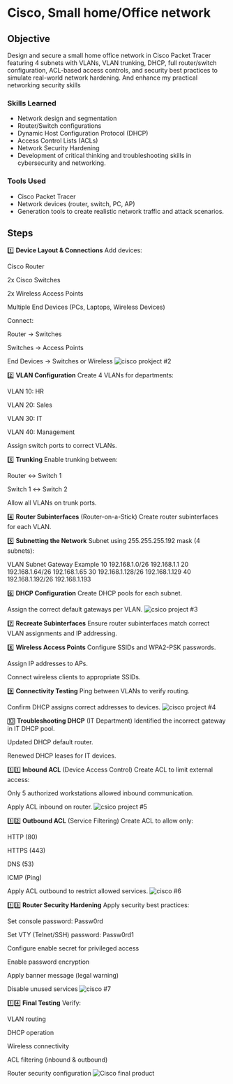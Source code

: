 # Cisco, Small home/Office network

## Objective
Design and secure a small home office network in Cisco Packet Tracer featuring 4 subnets with VLANs, VLAN trunking, DHCP, full router/switch configuration, ACL-based access controls, and security best practices to simulate real-world network hardening. And enhance my practical networking security skills

### Skills Learned

- Network design and segmentation
- Router/Switch configurations
- Dynamic Host Configuration Protocol (DHCP)
- Access Control Lists (ACLs)
- Network Security Hardening
- Development of critical thinking and troubleshooting skills in cybersecurity and networking.

### Tools Used

- Cisco Packet Tracer
- Network devices (router, switch, PC, AP)
- Generation tools to create realistic network traffic and attack scenarios.

## Steps
1️⃣ **Device Layout & Connections**
Add devices:

Cisco Router

2x Cisco Switches

2x Wireless Access Points

Multiple End Devices (PCs, Laptops, Wireless Devices)

Connect:

Router → Switches

Switches → Access Points

End Devices → Switches or Wireless
![cisco prokject #2](https://github.com/user-attachments/assets/eeb34428-5df5-4130-acaf-4dfebc6a042e)


2️⃣ **VLAN Configuration**
Create 4 VLANs for departments:

VLAN 10: HR

VLAN 20: Sales

VLAN 30: IT

VLAN 40: Management

Assign switch ports to correct VLANs.

3️⃣ **Trunking**
Enable trunking between:

Router ↔ Switch 1

Switch 1 ↔ Switch 2

Allow all VLANs on trunk ports.

4️⃣ **Router Subinterfaces** (Router-on-a-Stick)
Create router subinterfaces for each VLAN.

5️⃣ **Subnetting the Network**
Subnet using 255.255.255.192 mask (4 subnets):

VLAN	Subnet	Gateway Example
10	192.168.1.0/26	192.168.1.1
20	192.168.1.64/26	192.168.1.65
30	192.168.1.128/26	192.168.1.129
40	192.168.1.192/26	192.168.1.193

6️⃣ **DHCP Configuration**
Create DHCP pools for each subnet.

Assign the correct default gateways per VLAN.
![csico project #3](https://github.com/user-attachments/assets/0f34fd27-1e7f-4939-afe7-bde7b5151e51)

7️⃣ **Recreate Subinterfaces** 
Ensure router subinterfaces match correct VLAN assignments and IP addressing.

8️⃣ **Wireless Access Points**
Configure SSIDs and WPA2-PSK passwords.

Assign IP addresses to APs.

Connect wireless clients to appropriate SSIDs.

9️⃣ **Connectivity Testing**
Ping between VLANs to verify routing.

Confirm DHCP assigns correct addresses to devices.
![cisco project #4](https://github.com/user-attachments/assets/bfc32d3f-5466-4b7d-bdde-0011c7269c72)

🔟 **Troubleshooting DHCP** (IT Department)
Identified the incorrect gateway in IT DHCP pool.

Updated DHCP default router.

Renewed DHCP leases for IT devices.

1️⃣1️⃣ **Inbound ACL** (Device Access Control)
Create ACL to limit external access:

Only 5 authorized workstations allowed inbound communication.

Apply ACL inbound on router.
![csico project #5](https://github.com/user-attachments/assets/074e3c5b-172a-4367-9273-3834835b3dab)

1️⃣2️⃣ **Outbound ACL** (Service Filtering)
Create ACL to allow only:

HTTP (80)

HTTPS (443)

DNS (53)

ICMP (Ping)

Apply ACL outbound to restrict allowed services.
![cisco #6](https://github.com/user-attachments/assets/2b7a8d07-9838-4674-b236-50596e90e013)

1️⃣3️⃣ **Router Security Hardening**
Apply security best practices:

Set console password: Passw0rd

Set VTY (Telnet/SSH) password: Passw0rd1

Configure enable secret for privileged access

Enable password encryption

Apply banner message (legal warning)

Disable unused services
![cisco #7](https://github.com/user-attachments/assets/5f03ccda-5941-440e-a156-622d8c4fe174)

1️⃣4️⃣ **Final Testing**
Verify:

VLAN routing

DHCP operation

Wireless connectivity

ACL filtering (inbound & outbound)

Router security configuration
![Cisco final product](https://github.com/user-attachments/assets/e3e55365-ab49-4e9f-9a9e-7fe87711ae48)
